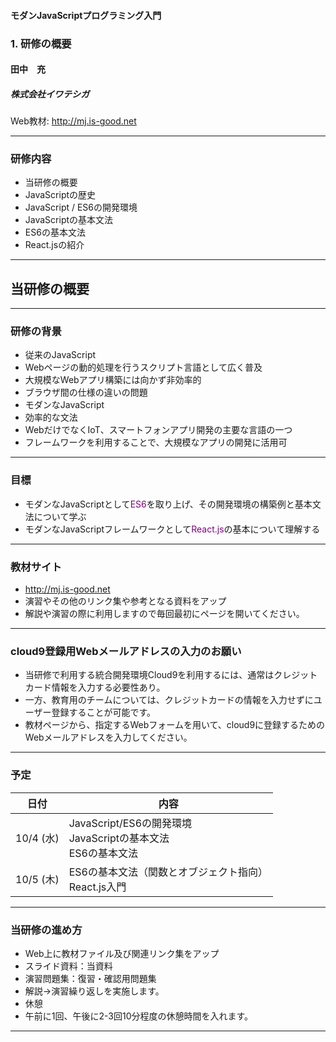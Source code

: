 #### モダンJavaScriptプログラミング入門
### 1. 研修の概要
#### 田中　充
##### 株式会社イワテシガ

Web教材: http://mj.is-good.net

---
### 研修内容

- 当研修の概要
- JavaScriptの歴史
- JavaScript / ES6の開発環境
- JavaScriptの基本文法
- ES6の基本文法
- React.jsの紹介

---
## 当研修の概要

---
### 研修の背景
- 従来のJavaScript
 - Webページの動的処理を行うスクリプト言語として広く普及
 - 大規模なWebアプリ構築には向かず非効率的
 - ブラウザ間の仕様の違いの問題
- モダンなJavaScript
 - 効率的な文法
 - WebだけでなくIoT、スマートフォンアプリ開発の主要な言語の一つ
 - フレームワークを利用することで、大規模なアプリの開発に活用可

---

### 目標
- モダンなJavaScriptとして<span style="color:purple">ES6</span>を取り上げ、その開発環境の構築例と基本文法について学ぶ
- モダンなJavaScriptフレームワークとして<span style="color:purple">React.js</span>の基本について理解する

---

### 教材サイト
- http://mj.is-good.net
- 演習やその他のリンク集や参考となる資料をアップ
- 解説や演習の際に利用しますので毎回最初にページを開いてください。


---
### cloud9登録用Webメールアドレスの入力のお願い
- 当研修で利用する統合開発環境Cloud9を利用するには、通常はクレジットカード情報を入力する必要性あり。
- 一方、教育用のチームについては、クレジットカードの情報を入力せずにユーザー登録することが可能です。
- 教材ページから、指定するWebフォームを用いて、cloud9に登録するためのWebメールアドレスを入力してください。

---
### 予定

| 日付 | 内容 |
| :---: | --- |
| 10/4 (水)| JavaScript/ES6の開発環境<br />JavaScriptの基本文法<br />ES6の基本文法|
| 10/5 (木)| ES6の基本文法（関数とオブジェクト指向）<br />React.js入門|

---
### 当研修の進め方
- Web上に教材ファイル及び関連リンク集をアップ
- スライド資料：当資料
- 演習問題集：復習・確認用問題集
- 解説→演習繰り返しを実施します。
- 休憩
 - 午前に1回、午後に2-3回10分程度の休憩時間を入れます。

---
